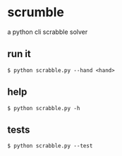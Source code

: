 # scrumble

a python cli scrabble solver

## run it

`$ python scrabble.py --hand <hand>`

## help

`$ python scrabble.py -h`

## tests

`$ python scrabble.py --test`
